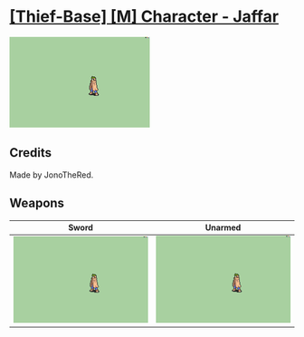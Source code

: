 # [\[Thief-Base\] \[M\] Character - Jaffar](./)

<img src="./1.%20Sword/Sword_000.png" alt="[Thief-Base] [M] Character - Jaffar standing" />

## Credits

Made by JonoTheRed.

## Weapons


|Sword |Unarmed |
|  :---: | :---: |
| <img alt="Sword animation" src="./1.%20Sword/Sword.gif" /> | <img alt="Unarmed animation" src="./8.%20Unarmed/Unarmed.gif" /> |

